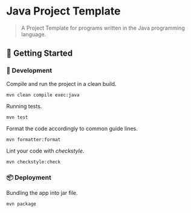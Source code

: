 # Java Project Template
> A Project Template for programs written in the Java programming language.

## :rocket: Getting Started

### :hammer: Development

Compile and run the project in a clean build.

```
mvn clean compile exec:java
```

Running tests.

```
mvn test
```

Format the code accordingly to common guide lines.

```
mvn formatter:format
```

Lint your code with _checkstyle_.

```
mvn checkstyle:check
```

### :package: Deployment

Bundling the app into jar file.

```
mvn package
```
